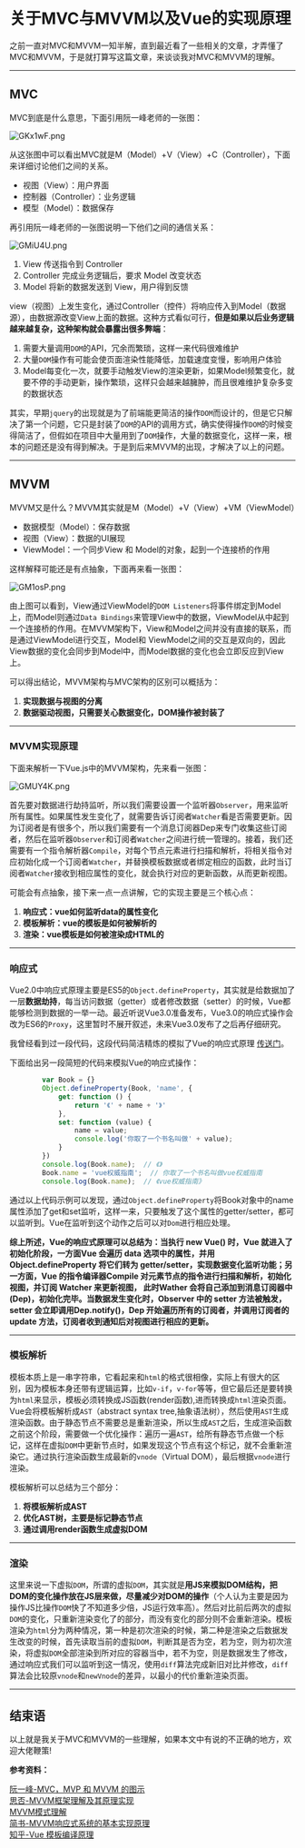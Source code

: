 # 关于MVC与MVVM以及Vue的实现原理

之前一直对MVC和MVVM一知半解，直到最近看了一些相关的文章，才弄懂了MVC和MVVM，于是就打算写这篇文章，来谈谈我对MVC和MVVM的理解。  

----

## MVC

MVC到底是什么意思，下面引用阮一峰老师的一张图：  

![GKx1wF.png](https://s1.ax1x.com/2020/03/31/GKx1wF.png)

从这张图中可以看出MVC就是M（Model）+V（View）+C（Controller），下面来详细讨论他们之间的关系。

- 视图（View）：用户界面
- 控制器（Controller）：业务逻辑
- 模型（Model）：数据保存

再引用阮一峰老师的一张图说明一下他们之间的通信关系：  

![GMiU4U.png](https://s1.ax1x.com/2020/03/31/GMiU4U.png)

1. View 传送指令到 Controller
2. Controller 完成业务逻辑后，要求 Model 改变状态
3. Model 将新的数据发送到 View，用户得到反馈

view（视图）上发生变化，通过Controller（控件）将响应传入到Model（数据源），由数据源改变View上面的数据。这种方式看似可行，**但是如果以后业务逻辑越来越复杂，这种架构就会暴露出很多弊端**：

1. 需要大量调用`DOM`的API，冗余而繁琐，这样一来代码很难维护
2. 大量`DOM`操作有可能会使页面渲染性能降低，加载速度变慢，影响用户体验
3. Model每变化一次，就要手动触发View的渲染更新，如果Model频繁变化，就要不停的手动更新，操作繁琐，这样只会越来越臃肿，而且很难维护复杂多变的数据状态

其实，早期`jquery`的出现就是为了前端能更简洁的操作`DOM`而设计的，但是它只解决了第一个问题，它只是封装了`DOM`的API的调用方式，确实使得操作`DOM`的时候变得简洁了，但假如在项目中大量用到了`DOM`操作，大量的数据变化，这样一来，根本的问题还是没有得到解决。于是到后来MVVM的出现，才解决了以上的问题。

----

## MVVM
MVVM又是什么？MVVM其实就是M（Model）+V（View）+VM（ViewModel）

- 数据模型（Model）：保存数据
- 视图（View）：数据的UI展现
- ViewModel：一个同步View 和 Model的对象，起到一个连接桥的作用

这样解释可能还是有点抽象，下面再来看一张图：

![GM1osP.png](https://s1.ax1x.com/2020/03/31/GM1osP.png)

由上图可以看到，View通过ViewModel的`DOM Listeners`将事件绑定到Model上，而Model则通过`Data Bindings`来管理View中的数据，ViewModel从中起到一个连接桥的作用。在MVVM架构下，View和Model之间并没有直接的联系，而是通过ViewModel进行交互，Model和 ViewModel之间的交互是双向的，因此View数据的变化会同步到Model中，而Model数据的变化也会立即反应到View上。  

可以得出结论，MVVM架构与MVC架构的区别可以概括为：  

1. **实现数据与视图的分离**
2. **数据驱动视图，只需要关心数据变化，DOM操作被封装了**

----

### MVVM实现原理
下面来解析一下Vue.js中的MVVM架构，先来看一张图： 

![GMUY4K.png](https://s1.ax1x.com/2020/03/31/GMUY4K.png)

首先要对数据进行劫持监听，所以我们需要设置一个监听器`Observer`，用来监听所有属性。如果属性发生变化了，就需要告诉订阅者`Watcher`看是否需要更新。因为订阅者是有很多个，所以我们需要有一个消息订阅器Dep来专门收集这些订阅者，然后在监听器`Observer`和订阅者`Watcher`之间进行统一管理的。接着，我们还需要有一个指令解析器`Compile`，对每个节点元素进行扫描和解析，将相关指令对应初始化成一个订阅者`Watcher`，并替换模板数据或者绑定相应的函数，此时当订阅者`Watcher`接收到相应属性的变化，就会执行对应的更新函数，从而更新视图。

可能会有点抽象，接下来一点一点讲解，它的实现主要是三个核心点： 

1. **响应式：vue如何监听data的属性变化**
2. **模板解析：vue的模板是如何被解析的**
3. **渲染：vue模板是如何被渲染成HTML的**

----

### 响应式
Vue2.0中响应式原理主要是ES5的`Object.defineProperty`，其实就是给数据加了一层**数据劫持**，每当访问数据（getter）或者修改数据（setter）的时候，Vue都能够检测到数据的一举一动。最近听说Vue3.0准备发布，Vue3.0的响应式操作会改为ES6的`Proxy`，这里暂时不展开叙述，未来Vue3.0发布了之后再仔细研究。  

我曾经看到过一段代码，这段代码简洁精炼的模拟了Vue的响应式原理 [传送门](https://github.com/answershuto/VueDemo/blob/master/%E3%80%8A%E5%93%8D%E5%BA%94%E5%BC%8F%E7%B3%BB%E7%BB%9F%E7%9A%84%E5%9F%BA%E6%9C%AC%E5%8E%9F%E7%90%86%E3%80%8B.js)。     
 
下面给出另一段简短的代码来模拟Vue的响应式操作：

```javascript
		var Book = {}
		Object.defineProperty(Book, 'name', {
			get: function () {
				return '《' + name + '》'
			},
			set: function (value) {
				name = value;
				console.log('你取了一个书名叫做' + value);
			}
		})
		console.log(Book.name);  // 《》
		Book.name = 'vue权威指南';  // 你取了一个书名叫做vue权威指南
		console.log(Book.name);  // 《vue权威指南》
```

通过以上代码示例可以发现，通过`Object.defineProperty`将Book对象中的name属性添加了get和set监听，这样一来，只要触发了这个属性的getter/setter，都可以监听到。Vue在监听到这个动作之后可以对`Dom`进行相应处理。  

**综上所述，Vue的响应式原理可以总结为：当执行 new Vue() 时，Vue 就进入了初始化阶段，一方面Vue 会遍历 data 选项中的属性，并用 Object.defineProperty 将它们转为 getter/setter，实现数据变化监听功能；另一方面，Vue 的指令编译器Compile 对元素节点的指令进行扫描和解析，初始化视图，并订阅 Watcher 来更新视图， 此时Wather 会将自己添加到消息订阅器中(Dep)，初始化完毕。当数据发生变化时，Observer 中的 setter 方法被触发，setter 会立即调用Dep.notify()，Dep 开始遍历所有的订阅者，并调用订阅者的 update 方法，订阅者收到通知后对视图进行相应的更新。**

----

### 模板解析

模板本质上是一串字符串，它看起来和`html`的格式很相像，实际上有很大的区别，因为模板本身还带有逻辑运算，比如`v-if`，`v-for`等等，但它最后还是要转换为`html`来显示，模板必须转换成JS函数(render函数),进而转换成`html`渲染页面。Vue会将模板解析成`AST`（abstract syntax tree,抽象语法树），然后使用`AST`生成渲染函数。由于静态节点不需要总是重新渲染，所以生成`AST`之后，生成渲染函数之前这个阶段，需要做一个优化操作：遍历一遍`AST`，给所有静态节点做一个标记，这样在虚拟`DOM`中更新节点时，如果发现这个节点有这个标记，就不会重新渲染它。通过执行渲染函数生成最新的`vnode`（Virtual DOM），最后根据`vnode`进行渲染。  

模板解析可以总结为三个部分：

1. **将模板解析成AST**
2. **优化AST树，主要是标记静态节点**
3. **通过调用render函数生成虚拟DOM**

----

### 渲染

这里来说一下虚拟`DOM`，所谓的虚拟`DOM`，其实就是**用JS来模拟DOM结构，把DOM的变化操作放在JS层来做，尽量减少对DOM的操作**（个人认为主要是因为操作JS比操作`DOM`快了不知道多少倍，JS运行效率高）。然后对比前后两次的虚拟`DOM`的变化，只重新渲染变化了的部分，而没有变化的部分则不会重新渲染。模板渲染为`html`分为两种情况，第一种是初次渲染的时候，第二种是渲染之后数据发生改变的时候，首先读取当前的虚拟`DOM`，判断其是否为空，若为空，则为初次渲染，将虚拟`DOM`全部渲染到所对应的容器当中，若不为空，则是数据发生了修改，通过响应式我们可以监听到这一情况，使用`diff`算法完成新旧对比并修改，`diff`算法会比较原`vnode`和`newVnode`的差异，以最小的代价重新渲染页面。  

----

## 结束语

以上就是我关于MVC和MVVM的一些理解，如果本文中有说的不正确的地方，欢迎大佬鞭策!  

**参考资料：**  

[阮一峰-MVC，MVP 和 MVVM 的图示](http://www.ruanyifeng.com/blog/2015/02/mvcmvp_mvvm.html)  
[思否-MVVM框架理解及其原理实现](https://segmentfault.com/a/1190000015895017)    
[MVVM模式理解](https://www.cnblogs.com/goloving/p/8520030.html)  
[简书-MVVM响应式系统的基本实现原理](https://www.jianshu.com/p/9fc69a38da50)  
[知乎-Vue 模板编译原理](https://zhuanlan.zhihu.com/p/85105001)